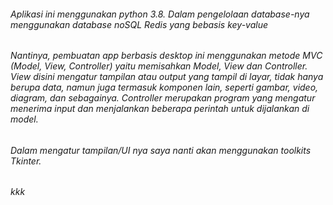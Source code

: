 ###### Aplikasi ini menggunakan python 3.8. Dalam pengelolaan database-nya menggunakan database noSQL Redis yang bebasis key-value

###### Nantinya, pembuatan app berbasis desktop ini menggunakan metode MVC (Model, View, Controller) yaitu memisahkan Model, View dan Controller. View disini  mengatur tampilan atau output yang tampil di layar, tidak hanya berupa data, namun juga termasuk komponen lain, seperti gambar, video, diagram, dan sebagainya. Controller merupakan program yang mengatur menerima input dan menjalankan beberapa perintah untuk dijalankan di model.

###### Dalam mengatur tampilan/UI nya saya nanti akan menggunakan toolkits Tkinter. 

###### kkk
